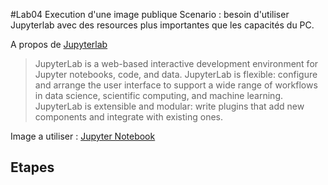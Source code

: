 #Lab04 Execution d'une image publique
Scenario : besoin d'utiliser Jupyterlab avec des resources plus importantes que les capacités du PC.

A propos de [Jupyterlab](https://jupyter.org/)
>JupyterLab is a web-based interactive development environment for Jupyter notebooks, code, and data.
>JupyterLab is flexible: configure and arrange the user interface to support a wide range of workflows in data science, scientific computing, and machine learning.
>JupyterLab is extensible and modular: write plugins that add new components and integrate with existing ones.

Image a utiliser :  [Jupyter Notebook](https://hub.docker.com/r/jupyter/all-spark-notebook)

## Etapes
  

